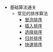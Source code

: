 - 基础算法通关
  - 常见的排序算法
    - [冒泡排序](/basic/sorting/BubbleSort/README.md)
    - [插入排序](/basic/sorting/InsertionSort/README.md)
    - [选择排序](/basic/sorting/SelectionSort/README.md)
    - [归并排序](/basic/sorting/MergeSort/README.md)
    - [快速排序](/basic/sorting/QuickSort/README.md)
